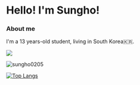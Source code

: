 # Hello! I'm Sungho!

### About me
  I'm a 13 years-old student, living in South Korea🇰🇷.



![](https://hits.seeyoufarm.com/api/count/incr/badge.svg?url=https%3A%2F%2Fgithub.com%2Fmoonsung-ho&count_bg=%2379C83D&title_bg=%23555555&icon=github.svg&icon_color=%23E7E7E7&title=%EB%B0%A9%EB%AC%B8&edge_flat=true)

![sungho0205](https://github-readme-stats.vercel.app/api?username=moonsung-ho&count_private=true&show_icons=true&title_color=00ff7f&text_color=ffffff&icon_color=00ff7f&bg_color=2e2e2e&include_all_commits=true)

[![Top Langs](https://github-readme-stats.vercel.app/api/top-langs/?username=moonsung-ho)](https://github.com/anuraghazra/github-readme-stats)
